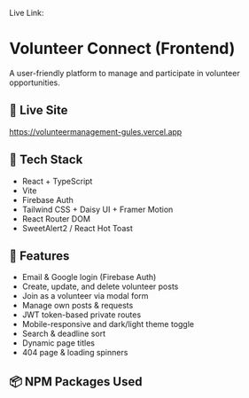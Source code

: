 Live Link:

# Volunteer Connect (Frontend)

A user-friendly platform to manage and participate in volunteer opportunities.

## 🔗 Live Site

https://volunteermanagement-gules.vercel.app

## 🚀 Tech Stack

- React + TypeScript
- Vite
- Firebase Auth
- Tailwind CSS + Daisy UI + Framer Motion
- React Router DOM
- SweetAlert2 / React Hot Toast

## 🔑 Features

- Email & Google login (Firebase Auth)
- Create, update, and delete volunteer posts
- Join as a volunteer via modal form
- Manage own posts & requests
- JWT token-based private routes
- Mobile-responsive and dark/light theme toggle
- Search & deadline sort
- Dynamic page titles
- 404 page & loading spinners

## 📦 NPM Packages Used
